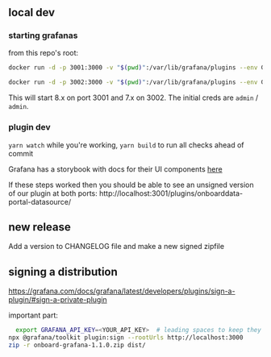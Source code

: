 #

## local dev

### starting grafanas

from this repo's root:

```bash
docker run -d -p 3001:3000 -v "$(pwd)":/var/lib/grafana/plugins --env GF_DEFAULT_APP_MODE=development --name=grafana8 grafana/grafana:8.4.5

docker run -d -p 3002:3000 -v "$(pwd)":/var/lib/grafana/plugins --env GF_DEFAULT_APP_MODE=development --name=grafana7 grafana/grafana:7.5.15
```

This will start 8.x on port 3001 and 7.x on 3002. The initial creds are `admin` / `admin`.

### plugin dev

`yarn watch` while you're working, `yarn build` to run all checks ahead of commit

Grafana has a storybook with docs for their UI components [here](https://developers.grafana.com/ui/latest/index.html?path=/docs/forms-textarea--basic)

If these steps worked then you should be able to see an unsigned version of our plugin at both ports: http://localhost:3001/plugins/onboarddata-portal-datasource/

## new release

Add a version to CHANGELOG file and make a new signed zipfile

## signing a distribution

https://grafana.com/docs/grafana/latest/developers/plugins/sign-a-plugin/#sign-a-private-plugin

important part:

```bash
  export GRAFANA_API_KEY=<YOUR_API_KEY>  # leading spaces to keep they key out of your shell history
npx @grafana/toolkit plugin:sign --rootUrls http://localhost:3000
zip -r onboard-grafana-1.1.0.zip dist/
```
